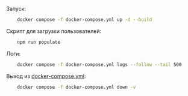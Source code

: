 Запуск: 
```bash
    docker compose -f docker-compose.yml up -d --build
```

Скрипт для загрузки пользователей:
```bash
    npm run populate
```


Логи:
```bash
    docker compose -f docker-compose.yml logs --follow --tail 500
```

Выход из  [docker-compose.yml](docker-compose.yml):
```bash
    docker compose -f docker-compose.yml down -v
```